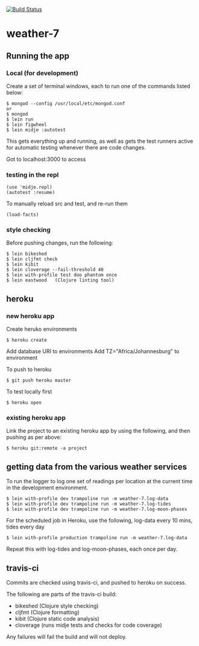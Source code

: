 [![Build Status](https://travis-ci.org/mike-hewitson/weather-7.svg?branch=master)](https://travis-ci.org/mike-hewitson/weather-7)

# weather-7

## Running the app

### Local (for development)

Create a set of terminal windows, each to run one of the commands listed below:

```
$ mongod --config /usr/local/etc/mongod.conf
or
$ mongod
$ lein run
$ lein figwheel
$ lein midje :autotest
```

This gets everything up and running, as well as gets the test runners active for automatic testing whenever there are code changes.

Got to localhost:3000 to access

### testing in the repl

```
(use 'midje.repl)
(autotest :resume)
```

To manually reload src and test, and re-run them
```
(load-facts)
```

### style checking

Before pushing changes, run the following:
```
$ lein bikeshed
$ lein cljfmt check
$ lein kibit
$ lein cloverage --fail-threshold 40
$ lein with-profile test doo phantom once
$ lein eastwood   (Clojure linting tool)
```

## heroku

### new heroku app

Create heruko environments

```
$ heroku create
```

Add database URI to environments
Add TZ="Africa/Johannesburg" to environment

To push to heroku

```
$ git push heroku master
```

To test locally first

```
$ heroku open
```
### existing heroku app

Link the project to an existing heroku app by using the following, and then pushing as per above:

```
$ heroku git:remote -a project
```

## getting data from the various weather services

To run the logger to log one set of readings per location at the current time in the development environment.

```
$ lein with-profile dev trampoline run -m weather-7.log-data
$ lein with-profile dev trampoline run -m weather-7.log-tides
$ lein with-profile dev trampoline run -m weather-7.log-moon-phases
```

For the scheduled job in Heroku, use the following, log-data every 10 mins, tides every day
```
$ lein with-profile production trampoline run -m weather-7.log-data
```

Repeat this with log-tides and log-moon-phases, each once per day.

## travis-ci

Commits are checked using travis-ci, and pushed to heroku on success.

The following are parts of the travis-ci build:
- bikeshed (Clojure style checking)
- cljfmt (Clojure formatting)
- kibit (Clojure static code analysis)
- cloverage (runs midje tests and checks for code coverage)

Any failures will fail the build and will not deploy.
